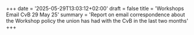 +++
date = '2025-05-29T13:03:12+02:00'
draft = false
title = 'Workshops Email CvB 29 May 25'
summary = 'Report on email correspondence about the Workshop policy the union has had with the CvB in the last two months'
+++
